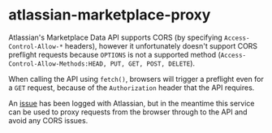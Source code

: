 atlassian-marketplace-proxy
===========================

Atlassian's Marketplace Data API supports CORS (by specifying `Access-Control-Allow-*` headers), however it unfortunately doesn't support CORS preflight requests because `OPTIONS` is not a supported method (`Access-Control-Allow-Methods:HEAD, PUT, GET, POST, DELETE`).

When calling the API using `fetch()`, browsers will trigger a preflight even for a `GET` request, because of the `Authorization` header that the API requires.

An [issue](https://ecosystem.atlassian.net/browse/AMKT-19489) has been logged with Atlassian, but in the meantime this service can be used to proxy requests from the browser through to the API and avoid any CORS issues.
